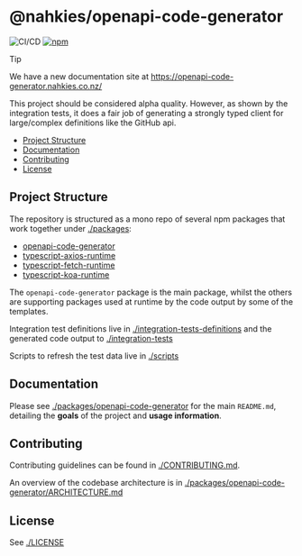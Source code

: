 # @nahkies/openapi-code-generator

![CI/CD](https://github.com/mnahkies/openapi-code-generator/actions/workflows/ci.yml/badge.svg)
[![npm](https://img.shields.io/npm/v/@nahkies/openapi-code-generator.svg)](https://www.npmjs.com/package/@nahkies/openapi-code-generator)

> [!TIP]
> We have a new documentation site at https://openapi-code-generator.nahkies.co.nz/

This project should be considered alpha quality. However, as shown by the integration tests, it does a fair job of
generating a strongly typed client for large/complex definitions like the GitHub api.

<!-- toc -->

- [Project Structure](#project-structure)
- [Documentation](#documentation)
- [Contributing](#contributing)
- [License](#license)

<!-- tocstop -->

## Project Structure

The repository is structured as a mono repo of several npm packages that work together under [./packages](./packages):

- [openapi-code-generator](./packages/openapi-code-generator)
- [typescript-axios-runtime](./packages/typescript-axios-runtime)
- [typescript-fetch-runtime](./packages/typescript-fetch-runtime)
- [typescript-koa-runtime](./packages/typescript-koa-runtime)

The `openapi-code-generator` package is the main package, whilst the others are supporting packages used at runtime by
the code output by some of the templates.

Integration test definitions live in [./integration-tests-definitions](./integration-tests-definitions) and the generated
code output to [./integration-tests](./integration-tests)

Scripts to refresh the test data live in [./scripts](./scripts)

## Documentation

Please see [./packages/openapi-code-generator](./packages/openapi-code-generator) for the main `README.md`, detailing the **goals**
of the project and **usage information**.

## Contributing

Contributing guidelines can be found in [./CONTRIBUTING.md](./CONTRIBUTING.md).

An overview of the codebase architecture is in [./packages/openapi-code-generator/ARCHITECTURE.md](./packages/openapi-code-generator/ARCHITECTURE.md)

## License

See [./LICENSE](./LICENSE)
